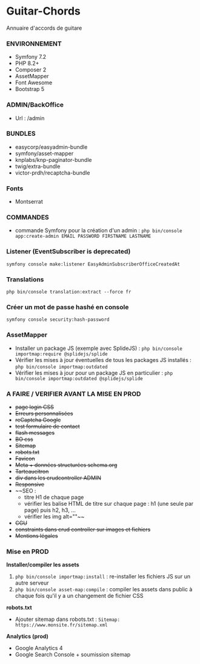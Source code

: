 # Guitar-Chords
Annuaire d'accords de guitare

### ENVIRONNEMENT
* Symfony 7.2
* PHP 8.2+
* Composer 2
* AssetMapper
* Font Awesome
* Bootstrap 5

### ADMIN/BackOffice
* Url : /admin

### BUNDLES
* easycorp/easyadmin-bundle
* symfony/asset-mapper
* knplabs/knp-paginator-bundle
* twig/extra-bundle
* victor-prdh/recaptcha-bundle

### Fonts
* Montserrat

### COMMANDES
* commande Symfony pour la création d'un admin :
`php bin/console app:create-admin EMAIL PASSWORD FIRSTNAME LASTNAME`

### Listener (EventSubscriber is deprecated)
`symfony console make:listener EasyAdminSubscriberOfficeCreatedAt`

### Translations
`php bin/console translation:extract --force fr`

### Créer un mot de passe hashé en console
`symfony console security:hash-password`

### AssetMapper
* Installer un package JS (exemple avec SplideJS) : `php bin/console importmap:require @splidejs/splide`
* Vérifier les mises à jour éventuelles de tous les packages JS installés : `php bin/console importmap:outdated`
* Vérifier les mises à jour pour un package JS en particulier : `php bin/console importmap:outdated @splidejs/splide`

### A FAIRE / VERIFIER AVANT LA MISE EN PROD
* ~~page login CSS~~
* ~~Erreurs personnalisées~~
* ~~reCaptcha Google~~
* ~~test formulaire de contact~~
* ~~flash messages~~
* ~~BO css~~
* ~~Sitemap~~
* ~~robots.txt~~
* ~~Favicon~~
* ~~Meta + données structurées schema.org~~
* ~~Tarteaucitron~~
* ~~div dans les crudcontroller ADMIN~~
* ~~Responsive~~
* ~~SEO :
    * titre H1 de chaque page
    * vérifier les balise HTML de titre sur chaque page : h1 (une seule par page) puis h2, h3, ...
    * vérifier les img alt=""~~
* ~~CGU~~
* ~~constraints dans crud controller sur images et fichiers~~
* ~~Mentions légales~~

### Mise en PROD
**Installer/compiler les assets**
1. `php bin/console importmap:install` : re-installer les fichiers JS sur un autre serveur
2. `php bin/console asset-map:compile` : compiler les assets dans public à chaque fois qu'il y a un changement de fichier CSS

**robots.txt**
* Ajouter sitemap dans robots.txt : `Sitemap: https://www.monsite.fr/sitemap.xml`

**Analytics (prod)**
* Google Analytics 4
* Google Search Console + soumission sitemap